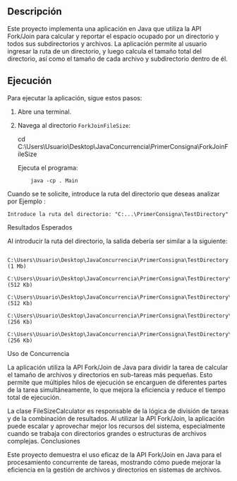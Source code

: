 
## Descripción
Este proyecto implementa una aplicación en Java que utiliza la API Fork/Join para calcular y reportar el espacio ocupado por un directorio y todos sus subdirectorios y archivos. La aplicación permite al usuario ingresar la ruta de un directorio, y luego calcula el tamaño total del directorio, así como el tamaño de cada archivo y subdirectorio dentro de él.



## Ejecución
Para ejecutar la aplicación, sigue estos pasos:

1. Abre una terminal.
2. Navega al directorio `ForkJoinFileSize`:
   
   cd C:\Users\Usuario\Desktop\JavaConcurrencia\PrimerConsigna\ForkJoinFileSize

    Ejecuta el programa:
           
           java -cp . Main

Cuando se te solicite, introduce la ruta del directorio que deseas analizar por Ejemplo :

    Introduce la ruta del directorio: "C:...\PrimerConsigna\TestDirectory"

Resultados Esperados

Al introducir la ruta del directorio, la salida debería ser similar a la siguiente:


        C:\Users\Usuario\Desktop\JavaConcurrencia\PrimerConsigna\TestDirectory (1 Mb)
        C:\Users\Usuario\Desktop\JavaConcurrencia\PrimerConsigna\TestDirectory\arch1.txt (512 Kb)
        C:\Users\Usuario\Desktop\JavaConcurrencia\PrimerConsigna\TestDirectory\dir1 (512 Kb)
        C:\Users\Usuario\Desktop\JavaConcurrencia\PrimerConsigna\TestDirectory\dir1\arch1.txt (256 Kb)
        C:\Users\Usuario\Desktop\JavaConcurrencia\PrimerConsigna\TestDirectory\dir1\arch2.txt (256 Kb)

Uso de Concurrencia

La aplicación utiliza la API Fork/Join de Java para dividir la tarea de calcular el tamaño de archivos y directorios en sub-tareas más pequeñas. Esto permite que múltiples hilos de ejecución se encarguen de diferentes partes de la tarea simultáneamente, lo que mejora la eficiencia y reduce el tiempo total de ejecución.

La clase FileSizeCalculator es responsable de la lógica de división de tareas y de la combinación de resultados. Al utilizar la API Fork/Join, la aplicación puede escalar y aprovechar mejor los recursos del sistema, especialmente cuando se trabaja con directorios grandes o estructuras de archivos complejas.
Conclusiones

Este proyecto demuestra el uso eficaz de la API Fork/Join en Java para el procesamiento concurrente de tareas, mostrando cómo puede mejorar la eficiencia en la gestión de archivos y directorios en sistemas de archivos.